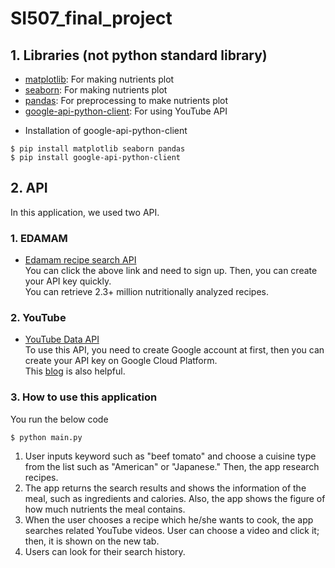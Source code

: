 # SI507_final_project
## 1. Libraries (not python standard library)
* [matplotlib](https://matplotlib.org): For making nutrients plot
* [seaborn](https://seaborn.pydata.org): For making nutrients plot
* [pandas](https://pandas.pydata.org): For preprocessing to make nutrients plot
* [google-api-python-client](https://github.com/googleapis/google-api-python-client): For using YouTube API  
- Installation of google-api-python-client  
```shell
$ pip install matplotlib seaborn pandas
$ pip install google-api-python-client
```

## 2. API
In this application, we used two API.
### 1. EDAMAM
* [Edamam recipe search API](https://developer.edamam.com/admin)  
You can click the above link and need to sign up. Then, you can create your API key quickly.  
You can retrieve 2.3+ million nutritionally analyzed recipes.  

### 2. YouTube
* [YouTube Data API](https://developers.google.com/youtube/v3)  
To use this API, you need to create Google account at first, then you can create your API key on Google Cloud Platform.  
This [blog](https://blog.hubspot.com/website/how-to-get-youtube-api-key) is also helpful.  

### 3. How to use this application
You run the below code  
```shell
$ python main.py
```
1. User inputs keyword such as "beef tomato" and choose a cuisine type from the list such as "American" or "Japanese." Then, the app research recipes.  
2. The app returns the search results and shows the information of the meal, such as ingredients and calories. Also, the app shows the figure of how much nutrients the meal contains.  
3. When the user chooses a recipe which he/she wants to cook, the app searches related YouTube videos. User can choose a video and click it; then, it is shown on the new tab.  
4. Users can look for their search history.

